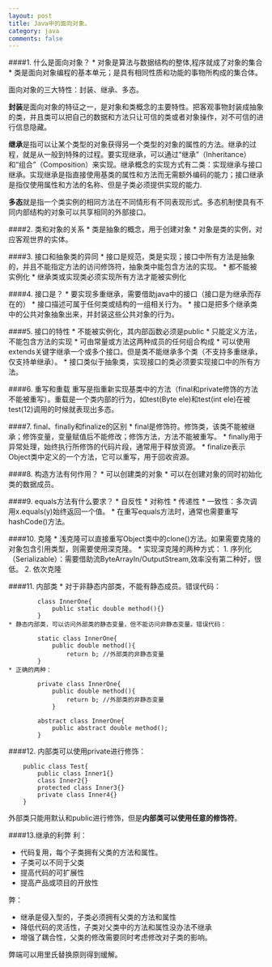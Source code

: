 ```yaml
---
layout: post
title: Java中的面向对象。
category: java
comments: false
---
```

####1. 什么是面向对象？
	* 对象是算法与数据结构的整体,程序就成了对象的集合
	* 类是面向对象编程的基本单元；是具有相同性质和功能的事物所构成的集合体。

面向对象的三大特性：封装、继承、多态。

**封装**是面向对象的特征之一，是对象和类概念的主要特性。把客观事物封装成抽象的类，并且类可以把自己的数据和方法只让可信的类或者对象操作，对不可信的进行信息隐藏。		

**继承**是指可以让某个类型的对象获得另一个类型的对象的属性的方法。继承的过程，就是从一般到特殊的过程。要实现继承，可以通过“继承”（Inheritance）和“组合”（Composition）来实现。继承概念的实现方式有二类：实现继承与接口继承。实现继承是指直接使用基类的属性和方法而无需额外编码的能力；接口继承是指仅使用属性和方法的名称、但是子类必须提供实现的能力.

**多态**就是指一个类实例的相同方法在不同情形有不同表现形式。多态机制使具有不同内部结构的对象可以共享相同的外部接口。

####2. 类和对象的关系
	* 类是抽象的概念，用于创建对象
	* 对象是类的实例，对应客观世界的实体。

####3. 接口和抽象类的异同
	* 接口是规范，类是实现；接口中所有方法是抽象的，并且不能指定方法的访问修饰符，抽象类中能包含方法的实现。
	* 都不能被实例化
	* 继承类或实现类必须实现所有方法才能被实例化


####4. 接口是？
	* 要实现多重继承，需要借助java中的接口（接口是为继承而存在的）
	* 接口描述可属于任何类或结构的一组相关行为。
	* 接口是把多个继承类中的公共对象抽象出来，并封装这些公共对象的行为。

####5. 接口的特性
	* 不能被实例化，其内部函数必须是public
	* 只能定义方法，不能包含方法的实现
	* 可由常量或方法这两种成员的任何组合构成
	* 可以使用extends关键字继承一个或多个接口。但是类不能继承多个类（不支持多重继承，仅支持单继承）。
	* 接口类似于抽象类，实现接口的类必须要实现接口中的所有方法。

####6. 重写和重载
重写是指重新实现基类中的方法（final和private修饰的方法不能被重写）。重载是一个类内部的行为，如test(Byte ele)和test(int ele)在被test(12)调用的时候就表现出多态。


####7. final、finally和finalize的区别
	* final是修饰符。修饰类，该类不能被继承；修饰变量，变量赋值后不能修改；修饰方法，方法不能被重写。
	* finally用于异常处理，始终执行所修饰的代码片段，通常用于释放资源。
	* finalize表示Object类中定义的一个方法，它可以重写，用于回收资源。

####8. 构造方法有何作用？
	* 可以创建类的对象
	* 可以在创建对象的同时初始化类的数据成员。

####9. equals方法有什么要求？
	* 自反性
	* 对称性
	* 传递性
	* 一致性：多次调用x.equals(y)始终返回一个值。
	* 在重写equals方法时，通常也需要重写hashCode()方法。

####10. 克隆
	* 浅克隆可以直接重写Object类中的clone()方法。如果需要克隆的对象包含引用类型，则需要使用深克隆。
	* 实现深克隆的两种方式：
		1. 序列化（Serializable）：需要借助流ByteArrayIn/OutputStream,效率没有第二种好，很低。
		2. 依次克隆

####11. 内部类
	* 对于非静态内部类，不能有静态成员。错误代码：

			class InnerOne{
				public static double method(){}
			}
	* 静态内部类，可以访问外部类的静态变量，但不能访问非静态变量。错误代码：

			static class InnerOne{
				public double method(){
					return b; //外部类的非静态变量
			}
	* 正确的两种：

			private class InnerOne{
				public double method(){
					return b; //外部类的非静态变量
				}

			abstract class InnerOne{
				public abstract double method();
			}

####12. 内部类可以使用private进行修饰：

		public class Test{
			public class Inner1{}
			class Inner2{}
			protected class Inner3{}
			private class Inner4{}
		}
外部类只能用默认和public进行修饰，但是**内部类可以使用任意的修饰符**。

####13.继承的利弊
利：

- 代码复用，每个子类拥有父类的方法和属性。
- 子类可以不同于父类
- 提高代码的可扩展性
- 提高产品或项目的开放性

弊：

- 继承是侵入型的，子类必须拥有父类的方法和属性
- 降低代码的灵活性，子类对父类中的方法和属性没办法不继承
- 增强了耦合性，父类的修改需要同时考虑修改对子类的影响。

弊端可以用里氏替换原则得到缓解。

